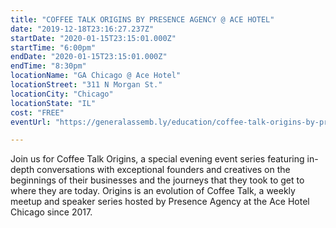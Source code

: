 ```yaml
---
title: "COFFEE TALK ORIGINS BY PRESENCE AGENCY @ ACE HOTEL"
date: "2019-12-18T23:16:27.237Z"
startDate: "2020-01-15T23:15:01.000Z"
startTime: "6:00pm"
endDate: "2020-01-15T23:15:01.000Z"
endTime: "8:30pm"
locationName: "GA Chicago @ Ace Hotel"
locationStreet: "311 N Morgan St."
locationCity: "Chicago"
locationState: "IL"
cost: "FREE"
eventUrl: "https://generalassemb.ly/education/coffee-talk-origins-by-presence-agency-ace-hotel/chicago/97848"

---
```


Join us for Coffee Talk Origins, a special evening event series featuring in-depth conversations with exceptional founders and creatives on the beginnings of their businesses and the journeys that they took to get to where they are today. Origins is an evolution of Coffee Talk, a weekly meetup and speaker series hosted by Presence Agency at the Ace Hotel Chicago since 2017.

